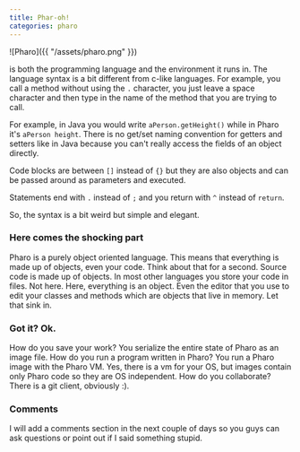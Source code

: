 ```yaml
---
title: Phar-oh!
categories: pharo
---
```

![Pharo]({{ "/assets/pharo.png" }})

is both the programming language and the environment it runs in. The language syntax is a bit different from c-like languages. For example, you call a method without using the `.` character, you just leave a space character and then type in the name of the method that you are trying to call.

For example, in Java you would write `aPerson.getHeight()` while in Pharo it's `aPerson height`. There is no get/set naming convention for getters and setters like in Java because you can't really access the fields of an object directly.

Code blocks are between `[]` instead of `{}` but they are also objects and can be passed around as parameters and executed.

Statements end with `.` instead of `;` and you return with `^` instead of `return`.

So, the syntax is a bit weird but simple and elegant.

### Here comes the shocking part
Pharo is a purely object oriented language. This means that everything is made up of objects, even your code. Think about that for a second. Source code is made up of objects. In most other languages you store your code in files. Not here. Here, everything is an object. Even the editor that you use to edit your classes and methods which are objects that live in memory. Let that sink in.
### Got it? Ok.
How do you save your work? You serialize the entire state of Pharo as an image file. How do you run a program written in Pharo? You run a Pharo image with the Pharo VM. Yes, there is a vm for your OS, but images contain only Pharo code so they are OS independent. How do you collaborate? There is a git client, obviously :).
### Comments
I will add a comments section in the next couple of days so you guys can ask questions or point out if I said something stupid.
